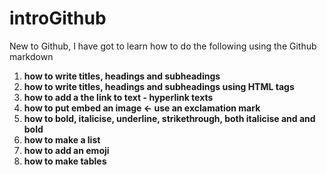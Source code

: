 # introGithub

New to Github, I have got to learn how to do the following using the Github markdown

1. **how to write titles, headings and subheadings**
2. **how to write titles, headings and subheadings using HTML tags**
3. **how to add a the link to text - hyperlink texts**
4. **how to put embed an image <- use an exclamation mark**
5. **how to bold, italicise, underline, strikethrough, both italicise and and bold**
6. **how to make a list**
7. **how to add an emoji**
8. **how to make tables**
